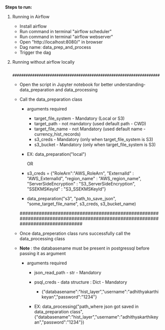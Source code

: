 **Steps to run:**

1. Running in Airflow

	- Install airflow 
	- Run command in terminal "airflow scheduler"
	- Run command in terminal "airflow webserver"
	- Open "http://localhost:8080/" in browser
	- Dag name: data_prep_and_process
	- Trigger the dag


2. Running without airflow locally

		#############################################################################################################################

	- Open the script in Jupyter notebook for better understanding- data_preparation and data_processing
	- Call the data_preparation class 
		- arguments required
			- target_file_system - Mandatory (Local or S3)
			- target_path -  not mandatory (used default path - CWD)
			- target_file_name - not Mandatory (used default name - currency_hist_records)
			- s3_creds -  Mandatory (only when target_file_system is S3)
			- s3_bucket - Mandatory (only when target_file_system is S3)

		- EX: data_preparation("local") 
		
			OR

		- s3_creds = {"RoleArn":"AWS_RoleArn",
					"ExternalId" : "AWS_ExternalId",
					"region_name" : "AWS_region_name",
					"ServerSideEncryption" : "S3_ServerSideEncryption",
					"SSEKMSKeyId" : "S3_SSEKMSKeyId"}


		 - data_preparation("s3", "path_to_save_json", "some_target_file_name", s3_creds, s3_bucket_name)

		#############################################################################################################################

	- Once data_preperation class runs successfully call the data_processing class
	- **Note** : the databasename must be present in postgressql before passing it as argument

		- arguments required
			- json_read_path - str - Mandatory 
			- psql_creds - data structure : Dict - Mandatory 
				- {"databasename":"hist_layer","username":"adhithyakarthikeyan","password":"1234"}


			- EX: data_processing("path_where json got saved in data_preparation class", {"databasename":"hist_layer","username":"adhithyakarthikeyan","password":"1234"})


